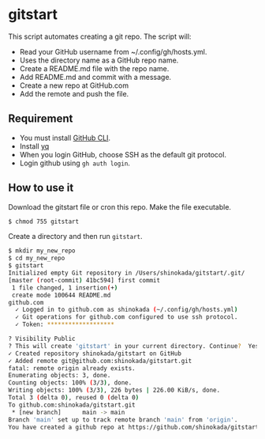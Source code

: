 # gitstart

This script automates creating a git repo. The script will:

- Read your GitHub username from ~/.config/gh/hosts.yml.
- Uses the directory name as a GitHub repo name.
- Create a README.md file with the repo name.
- Add README.md and commit with a message.
- Create a new repo at GitHub.com
- Add the remote and push the file.

## Requirement

- You must install [GitHub CLI](https://cli.github.com/manual/).
- Install [yq](https://github.com/mikefarah/yq)
- When you login GitHub, choose SSH as the default git protocol.
- Login github using `gh auth login`.

## How to use it

Download the gitstart file or cron this repo.
Make the file executable.

```bash
$ chmod 755 gitstart
```

Create a directory and then run `gitstart`.

```bash
$ mkdir my_new_repo
$ cd my_new_repo
$ gitstart
Initialized empty Git repository in /Users/shinokada/gitstart/.git/
[master (root-commit) 41bc594] first commit
 1 file changed, 1 insertion(+)
 create mode 100644 README.md
github.com
  ✓ Logged in to github.com as shinokada (~/.config/gh/hosts.yml)
  ✓ Git operations for github.com configured to use ssh protocol.
  ✓ Token: *******************

? Visibility Public
? This will create 'gitstart' in your current directory. Continue?  Yes
✓ Created repository shinokada/gitstart on GitHub
✓ Added remote git@github.com:shinokada/gitstart.git
fatal: remote origin already exists.
Enumerating objects: 3, done.
Counting objects: 100% (3/3), done.
Writing objects: 100% (3/3), 226 bytes | 226.00 KiB/s, done.
Total 3 (delta 0), reused 0 (delta 0)
To github.com:shinokada/gitstart.git
 * [new branch]      main -> main
Branch 'main' set up to track remote branch 'main' from 'origin'.
You have created a github repo at https://github.com/shinokada/gitstart
```
